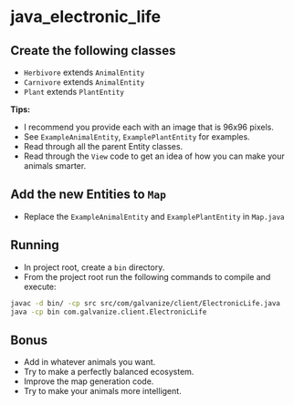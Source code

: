 # java_electronic_life


## Create the following classes

- `Herbivore` extends `AnimalEntity`
- `Carnivore` extends `AnimalEntity`
- `Plant` extends `PlantEntity`

**Tips:**

- I recommend you provide each with an image that is 96x96 pixels.
- See `ExampleAnimalEntity`, `ExamplePlantEntity` for examples.
- Read through all the parent Entity classes.
- Read through the `View` code to get an idea of how you can make your animals smarter.

## Add the new Entities to `Map`

- Replace the `ExampleAnimalEntity` and `ExamplePlantEntity` in `Map.java`


## Running

- In project root, create a `bin` directory.
- From the project root run the following commands to compile and execute:

```bash
javac -d bin/ -cp src src/com/galvanize/client/ElectronicLife.java
java -cp bin com.galvanize.client.ElectronicLife
```

## Bonus

- Add in whatever animals you want.
- Try to make a perfectly balanced ecosystem.
- Improve the map generation code.
- Try to make your animals more intelligent.